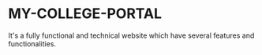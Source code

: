 # MY-COLLEGE-PORTAL
It's a fully functional and technical website which have several features and functionalities.

